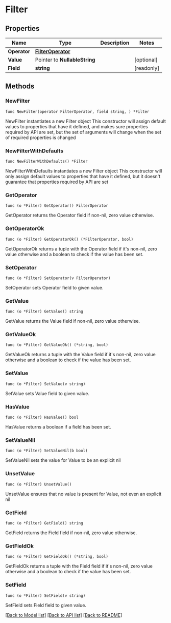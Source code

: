 # Filter

## Properties

Name | Type | Description | Notes
------------ | ------------- | ------------- | -------------
**Operator** | [**FilterOperator**](FilterOperator.md) |  | 
**Value** | Pointer to **NullableString** |  | [optional] 
**Field** | **string** |  | [readonly] 

## Methods

### NewFilter

`func NewFilter(operator FilterOperator, field string, ) *Filter`

NewFilter instantiates a new Filter object
This constructor will assign default values to properties that have it defined,
and makes sure properties required by API are set, but the set of arguments
will change when the set of required properties is changed

### NewFilterWithDefaults

`func NewFilterWithDefaults() *Filter`

NewFilterWithDefaults instantiates a new Filter object
This constructor will only assign default values to properties that have it defined,
but it doesn't guarantee that properties required by API are set

### GetOperator

`func (o *Filter) GetOperator() FilterOperator`

GetOperator returns the Operator field if non-nil, zero value otherwise.

### GetOperatorOk

`func (o *Filter) GetOperatorOk() (*FilterOperator, bool)`

GetOperatorOk returns a tuple with the Operator field if it's non-nil, zero value otherwise
and a boolean to check if the value has been set.

### SetOperator

`func (o *Filter) SetOperator(v FilterOperator)`

SetOperator sets Operator field to given value.


### GetValue

`func (o *Filter) GetValue() string`

GetValue returns the Value field if non-nil, zero value otherwise.

### GetValueOk

`func (o *Filter) GetValueOk() (*string, bool)`

GetValueOk returns a tuple with the Value field if it's non-nil, zero value otherwise
and a boolean to check if the value has been set.

### SetValue

`func (o *Filter) SetValue(v string)`

SetValue sets Value field to given value.

### HasValue

`func (o *Filter) HasValue() bool`

HasValue returns a boolean if a field has been set.

### SetValueNil

`func (o *Filter) SetValueNil(b bool)`

 SetValueNil sets the value for Value to be an explicit nil

### UnsetValue
`func (o *Filter) UnsetValue()`

UnsetValue ensures that no value is present for Value, not even an explicit nil
### GetField

`func (o *Filter) GetField() string`

GetField returns the Field field if non-nil, zero value otherwise.

### GetFieldOk

`func (o *Filter) GetFieldOk() (*string, bool)`

GetFieldOk returns a tuple with the Field field if it's non-nil, zero value otherwise
and a boolean to check if the value has been set.

### SetField

`func (o *Filter) SetField(v string)`

SetField sets Field field to given value.



[[Back to Model list]](../README.md#documentation-for-models) [[Back to API list]](../README.md#documentation-for-api-endpoints) [[Back to README]](../README.md)


